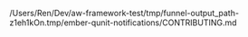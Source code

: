 /Users/Ren/Dev/aw-framework-test/tmp/funnel-output_path-z1eh1kOn.tmp/ember-qunit-notifications/CONTRIBUTING.md